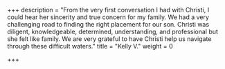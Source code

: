 +++
description = "From the very first conversation I had with Christi, I could hear her sincerity and true concern for my family.  We had a very challenging road to finding the right placement for our son.  Christi was diligent, knowledgeable, determined, understanding, and professional but she felt like family.  We are very grateful to have Christi help us navigate through these difficult waters."
title = "Kelly V."
weight = 0

+++
